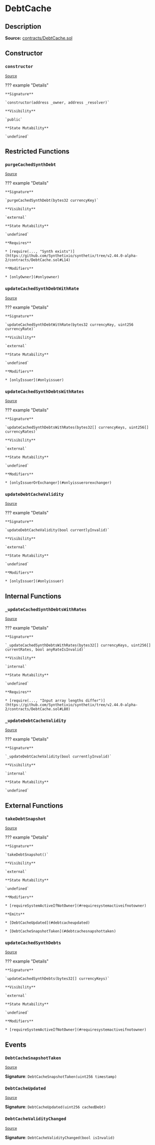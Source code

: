 # DebtCache

## Description

**Source:** [contracts/DebtCache.sol](https://github.com/Synthetixio/synthetix/tree/v2.44.0-alpha-2/contracts/DebtCache.sol)

## Constructor

### `constructor`

<sub>[Source](https://github.com/Synthetixio/synthetix/tree/v2.44.0-alpha-2/contracts/DebtCache.sol#L8)</sub>

??? example "Details"

    **Signature**

    `constructor(address _owner, address _resolver)`

    **Visibility**

    `public`

    **State Mutability**

    `undefined`

## Restricted Functions

### `purgeCachedSynthDebt`

<sub>[Source](https://github.com/Synthetixio/synthetix/tree/v2.44.0-alpha-2/contracts/DebtCache.sol#L13)</sub>

??? example "Details"

    **Signature**

    `purgeCachedSynthDebt(bytes32 currencyKey)`

    **Visibility**

    `external`

    **State Mutability**

    `undefined`

    **Requires**

    * [require(..., "Synth exists")](https://github.com/Synthetixio/synthetix/tree/v2.44.0-alpha-2/contracts/DebtCache.sol#L14)

    **Modifiers**

    * [onlyOwner](#onlyowner)

### `updateCachedSynthDebtWithRate`

<sub>[Source](https://github.com/Synthetixio/synthetix/tree/v2.44.0-alpha-2/contracts/DebtCache.sol#L46)</sub>

??? example "Details"

    **Signature**

    `updateCachedSynthDebtWithRate(bytes32 currencyKey, uint256 currencyRate)`

    **Visibility**

    `external`

    **State Mutability**

    `undefined`

    **Modifiers**

    * [onlyIssuer](#onlyissuer)

### `updateCachedSynthDebtsWithRates`

<sub>[Source](https://github.com/Synthetixio/synthetix/tree/v2.44.0-alpha-2/contracts/DebtCache.sol#L54)</sub>

??? example "Details"

    **Signature**

    `updateCachedSynthDebtsWithRates(bytes32[] currencyKeys, uint256[] currencyRates)`

    **Visibility**

    `external`

    **State Mutability**

    `undefined`

    **Modifiers**

    * [onlyIssuerOrExchanger](#onlyissuerorexchanger)

### `updateDebtCacheValidity`

<sub>[Source](https://github.com/Synthetixio/synthetix/tree/v2.44.0-alpha-2/contracts/DebtCache.sol#L61)</sub>

??? example "Details"

    **Signature**

    `updateDebtCacheValidity(bool currentlyInvalid)`

    **Visibility**

    `external`

    **State Mutability**

    `undefined`

    **Modifiers**

    * [onlyIssuer](#onlyissuer)

## Internal Functions

### `_updateCachedSynthDebtsWithRates`

<sub>[Source](https://github.com/Synthetixio/synthetix/tree/v2.44.0-alpha-2/contracts/DebtCache.sol#L74)</sub>

??? example "Details"

    **Signature**

    `_updateCachedSynthDebtsWithRates(bytes32[] currencyKeys, uint256[] currentRates, bool anyRateIsInvalid)`

    **Visibility**

    `internal`

    **State Mutability**

    `undefined`

    **Requires**

    * [require(..., "Input array lengths differ")](https://github.com/Synthetixio/synthetix/tree/v2.44.0-alpha-2/contracts/DebtCache.sol#L80)

### `_updateDebtCacheValidity`

<sub>[Source](https://github.com/Synthetixio/synthetix/tree/v2.44.0-alpha-2/contracts/DebtCache.sol#L67)</sub>

??? example "Details"

    **Signature**

    `_updateDebtCacheValidity(bool currentlyInvalid)`

    **Visibility**

    `internal`

    **State Mutability**

    `undefined`

## External Functions

### `takeDebtSnapshot`

<sub>[Source](https://github.com/Synthetixio/synthetix/tree/v2.44.0-alpha-2/contracts/DebtCache.sol#L18)</sub>

??? example "Details"

    **Signature**

    `takeDebtSnapshot()`

    **Visibility**

    `external`

    **State Mutability**

    `undefined`

    **Modifiers**

    * [requireSystemActiveIfNotOwner](#requiresystemactiveifnotowner)

    **Emits**

    * [DebtCacheUpdated](#debtcacheupdated)

    * [DebtCacheSnapshotTaken](#debtcachesnapshottaken)

### `updateCachedSynthDebts`

<sub>[Source](https://github.com/Synthetixio/synthetix/tree/v2.44.0-alpha-2/contracts/DebtCache.sol#L41)</sub>

??? example "Details"

    **Signature**

    `updateCachedSynthDebts(bytes32[] currencyKeys)`

    **Visibility**

    `external`

    **State Mutability**

    `undefined`

    **Modifiers**

    * [requireSystemActiveIfNotOwner](#requiresystemactiveifnotowner)

## Events

### `DebtCacheSnapshotTaken`

<sub>[Source](https://github.com/Synthetixio/synthetix/tree/v2.44.0-alpha-2/contracts/DebtCache.sol#L115)</sub>

**Signature**: `DebtCacheSnapshotTaken(uint256 timestamp)`

### `DebtCacheUpdated`

<sub>[Source](https://github.com/Synthetixio/synthetix/tree/v2.44.0-alpha-2/contracts/DebtCache.sol#L114)</sub>

**Signature**: `DebtCacheUpdated(uint256 cachedDebt)`

### `DebtCacheValidityChanged`

<sub>[Source](https://github.com/Synthetixio/synthetix/tree/v2.44.0-alpha-2/contracts/DebtCache.sol#L116)</sub>

**Signature**: `DebtCacheValidityChanged(bool isInvalid)`
